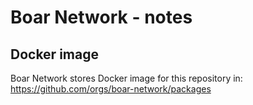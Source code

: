 # Boar Network - notes

## Docker image

Boar Network stores Docker image for this repository in:
https://github.com/orgs/boar-network/packages
